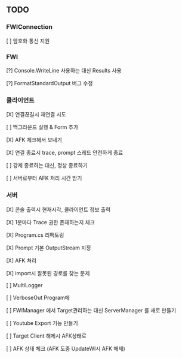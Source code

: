 ## TODO

### FWIConnection

[ ] 암호화 통신 지원

### FWI

[?] Console.WriteLine 사용하는 대신 Results<string> 사용

[?] FormatStandardOutput 버그 수정

### 클라이언트

[X] 연결끊길시 재연결 시도

[ ] 백그라운드 실행 & Form 추가

[X] AFK 체크해서 보내기

[X] 연결 종료시 trace, prompt 스레드 안전하게 종료

[ ] 강제 종료하는 대신, 정상 종료하기

[ ] 서버로부터 AFK 처리 시간 받기

### 서버

[X] 콘솔 출력시 현재시각, 클라이언트 정보 출력

[X] 1분마다 Trace 권한 존재하는지 체크

[X] Program.cs 리팩토링

[X] Prompt 기본 OutputStream 지정

[X] AFK 처리

[X] import시 잘못된 경로를 찾는 문제

[ ] MultiLogger

[ ] VerboseOut Program에

[ ] FWIManager 에서 Target관리하는 대신 ServerManager 를 새로 만들기

[ ] Youtube Export 기능 만들기

[ ] Target Client 해제시 AFK상태로

[ ] AFK 상태 체크 (AFK 도중 UpdateWI시 AFK 해제)